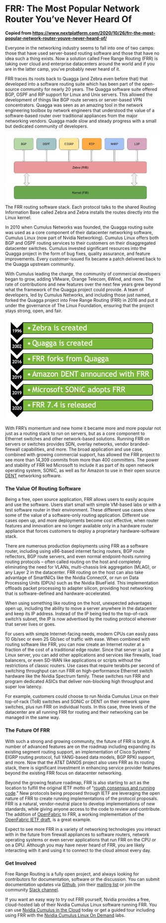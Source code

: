 # FRR: The Most Popular Network Router You’ve Never Heard Of



**Copied from https://www.nextplatform.com/2020/10/26/frr-the-most-popular-network-router-youve-never-heard-of/**



Everyone in the networking industry seems to fall into one of two  camps: those that have used server-based routing software and those that have no idea such a thing exists. Now a solution called Free Range  Routing (FRR) is taking over cloud and enterprise datacenters around the world and if you are in the latter camp, you’ve probably never heard of it.

FRR traces its roots back to Quagga (and Zebra even before that) that developed into a software routing suite which has been part of the  open-source community for nearly 20 years. The Quagga software suite  offered BGP, OSPF and RIP support for Linux and Unix servers. This  allowed the development of things like BGP route servers or server-based VPN concentrators. Quagga was seen as an amazing tool in the network  engineering toolbox by network engineers that understood the value of a  software-based router over traditional appliances from the major  networking vendors. Quagga made slow and steady progress with a small  but dedicated community of developers.

[![img](README.assets/image001.jpg)](http://3s81si1s5ygj3mzby34dq6qf-wpengine.netdna-ssl.com/wp-content/uploads/2020/10/image001.jpg)The FRR routing software stack. Each protocol talks to the shared Routing  Information Base called Zebra and Zebra installs the routes directly  into the Linux kernel.

In 2010 when Cumulus Networks was founded, the Quagga routing suite  was used as a core component of their datacenter networking software,  Cumulus Linux (now part of Nvidia Networking). Cumulus Linux offers both BGP and OSPF routing services to their customers on their disaggregated datacenter switches. Cumulus invested significant resources into the  Quagga project in the form of bug fixes, quality assurance, and feature  improvements. Every customer-issued fix became a patch delivered back to the Quagga upstream community.

With Cumulus leading the charge, the community of commercial  developers began to grow, adding VMware, Orange Telecom, 6Wind, and  more. The rate of contributions and new features over the next few years grew beyond what the framework of the Quagga project could provide. A  team of developers, led by Cumulus Networks, and including those just  named, forked the Quagga project into Free Range Routing (FRR) in 2016  and put it under the governance of The Linux Foundation, ensuring that  the project stays strong, open, and fair.

[![img](README.assets/image003.png)](http://3s81si1s5ygj3mzby34dq6qf-wpengine.netdna-ssl.com/wp-content/uploads/2020/10/image003.png)

With FRR’s momentum and new home it became more and more popular not  just as a routing stack to run on servers, but as a core component to  Ethernet switches and other network-based solutions. Running FRR on  servers or switches provides SDN, overlay networks, vendor  branded-firewall capabilities, and more. The broad application and use  case, combined with growing commercial support, has allowed the FRR  project to see more than 14,309 commits from more than 400 committers.  The power and stability of FRR led Microsoft to include it as part of  its open network operating system, SONiC, as well as for Amazon to use  in their open source [DENT](https://www.linuxfoundation.org/press-release/2019/12/dent-launches-to-simplify-enterprise-edge-networking-software/) networking software.

### The Value Of Routing Software

Being a free, open source application, FRR allows users to easily  acquire and use the software. Users start small with simple VM-based  labs or with a test software router in their environment. These  different use cases show some of the value of a software-only routing  application. Different use cases open up, and more deployments become  cost effective, when router features and innovation are no longer  available only in a hardware router appliance that forces customers to  deploy a proprietary hardware-software stack.

There are numerous production deployments using FRR as a software  router, including using x86-based internet facing routers, BGP route  reflectors, BGP route servers, and even normal endpoint-hosts running  routing protocols – often called routing on the host and completely  eliminating the need for VLANs, multi-chassis link aggregation (MLAG),  or any Layer 2 in the datacenter. FRR routing on the host can also take  advantage of SmartNICs like the Nvidia ConnectX, or run on Data  Processing Units (DPUs) such as the Nvidia BlueField. This  implementation offloads packet processing to adapter silicon, providing  host networking that is software-defined and hardware-accelerated.

When using something like routing on the host, unexpected advantages  open up, including the ability to move a server anywhere in the  datacenter and keep its IP address. Instead of the IP being tied to the  top-of-rack switch’s subnet, the IP is now advertised by the routing  protocol wherever that server lives or goes.

For users with simple Internet-facing needs, modern CPUs can easily  pass 10 Gb/sec or even 25 Gb/sec of traffic with ease. When combined  with routing software like FRR, you can now create an Internet router at a fraction of the cost of a traditional edge router. Since that server  is just a Linux server, you can add other applications and services like firewalls, load balancers, or even SD-WAN like applications or scripts  without the restrictions of classic routers. Use cases that require  terabits per second of switching throughput can run FRR on  high-performance Ethernet switch hardware like the Nvidia Spectrum  family. These switches run FRR and program dedicated ASICs that deliver  non-blocking high throughput and super low latency.

For example, customers could choose to run Nvidia Cumulus Linux on  their top-of-rack (ToR) switches and SONiC or DENT on their network  spine switches, plus run FRR on individual hosts. In this case, three  levels of the datacenter are all running FRR for routing and their  networking can be managed in the same way.

### The Future Of FRR

With such a strong and growing community, the future of FRR is  bright. A number of advanced features are on the roadmap including  expanding its existing segment routing support, an implementation of  Cisco Systems’ EIGRP routing protocol, full YANG-based data models, BGP  RPKI support, and more. Now that the AT&T DANOS project also uses  FRR as its routing stack, there is significant investment in enhancing  service provider features beyond the existing FRR focus on datacenter  networking.

Beyond the growing feature roadmap, FRR is also starting to act as the location to fulfill the original IETF motto of “[rough consensus and running code](https://tools.ietf.org/html/rfc7282).” New protocols being proposed through IETF are leveraging the open  nature of FRR to create running implementations of the protocol  proposals. FRR is a natural, vendor-neutral place to develop  implementations of new standards, while giving anyone access to the code to review and contribute. The addition of [OpenFabric](http://docs.frrouting.org/en/latest/fabricd.html) to FRR, a working implementation of the [OpenFabric IETF draft](https://tools.ietf.org/html/draft-white-openfabric), is a great example.

Expect to see more FRR in a variety of networking technologies you  interact with in the future from firewall appliances to software  routers, network operating systems or even server applications that run  FRR on the CPU or on a DPU. Although you may have never heard of FRR,  you are likely interacting with it and using it to connect to the cloud  almost every day.

### Get Involved

Free Range Routing is a fully open project, and always looking for  contributors for documentation, software or the discussion. You can  submit documentation updates via [Github](https://github.com/FRRouting/frr/tree/master/doc/user), join their [mailing list](https://lists.frrouting.org/listinfo/frog) or join the community [Slack channel](https://frrouting.slack.com/join/shared_invite/enQtNjM1MTkzMDQ0Mzg2LTAxZmQ5ODk0NTE1NjZmOWNkNmJkODc3YWZhOWE3NjQ1MzI2YWMzZmViNzVmYjBhYWNkNDYwMjVkOWMzMWZkYWM#/).

If you want an easy way to try out FRR yourself, Nvidia provides a  free, cloud-hosted lab of their Nvidia Cumulus Linux software running  FRR. You can use [Nvidia Cumulus in the Cloud](http://cumulusnetworks.com/citc) today or get a guided tour including using FRR with the [Nvidia Cumulus Linux On Demand](https://cumulusnetworks.com/lp/cumulus-linux-on-demand/) labs.